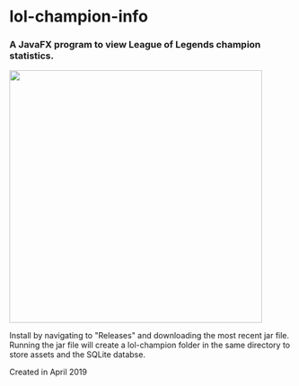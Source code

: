 # lol-champion-info
### A JavaFX program to view League of Legends champion statistics.

<img src="https://user-images.githubusercontent.com/8635738/55653088-6b2b2000-57bb-11e9-989a-c8a8197c9ef2.png" data-canonical-src="https://user-images.githubusercontent.com/8635738/55653088-6b2b2000-57bb-11e9-989a-c8a8197c9ef2.png" height="450" />

Install by navigating to "Releases" and downloading the most recent jar file. Running the jar file will create a lol-champion folder in the same directory to store assets and the SQLite databse.

Created in April 2019
